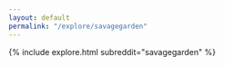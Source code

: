 ```yaml
---
layout: default
permalink: "/explore/savagegarden"
---
```


<link rel="stylesheet" type="text/css" href="/static/css/explore.css">
{% include explore.html subreddit="savagegarden" %}
